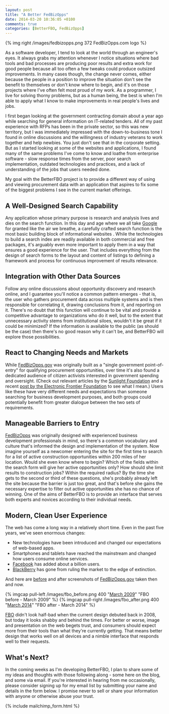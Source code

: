 ```yaml
---
layout: post
title: "A Better FedBizOpps"
date: 2014-03-20 10:36:05 +0100
comments: true
categories: [BetterFBO, FedBizOpps]
---
```

{% img right /images/fedbizopps.png 372 FedBizOpps.com logo %}

As a software developer, I tend to look at the world through an engineer's eyes.  It always grabs my attention whenever I notice situations where bad tools and bad processes are producing poor results and extra work for good people because all too often a few tweaks could produce outsized improvements.  In many cases though, the change never comes, either because the people in a position to improve the situation don't see the benefit to themselves or don't know where to begin, and it's on those projects where I've often felt most proud of my work.  As a programmer, I live for solving thorny problems, but as a human being, the best is when I'm able to apply what I know to make improvements in real people's lives and jobs.

I first began looking at the government contracting domain about a year ago while searching for general information on IT-related tenders.  All of my past experience with RFPs has been in the private sector, so this was new territory, but I was immediately impressed with the down-to-business tone I found in online discussions and the willingness of industry veterans to work together and help newbies.  You just don't see that in the corporate setting.  But as I started looking at some of the websites and applications, I found many of the same problems I've come to know and loathe from enterprise software - slow response times from the server, poor search implementation, outdated technologies and practices, and a lack of understanding of the jobs that users needed done.<!--more-->

My goal with the BetterFBO project is to provide a different way of using and viewing procurement data with an application that aspires to fix some of the biggest problems I see in the current market offerings.

## A Well-Designed Search Capability ##

Any application whose primary purpose is research and analysis lives and dies on the search function.  In this day and age where we all take [Google](http://google.com) for granted like the air we breathe, a carefully crafted search function is the most basic building block of informational websites .  While the technologies to build a search index are readily available in both commercial and free packages, it's arguably even more important to apply them in a way that ensures a good experience for the user.  That includes everything from the design of search forms to the layout and content of listings to defining a framework and process for continuous improvement of results relevance.

## Integration with Other Data Sources ##

Follow any online discussions about opportunity discovery and research online, and I guarantee you'll notice a common pattern emerges - that is, the user who gathers procurement data across multiple systems and is then responsible for correlating it, drawing conclusions from it, and reporting on it.  There's no doubt that this function will continue to be vital and provide a competitive advantage to organizations who do it well, but to the extent that unnecessary activity stems from institutional siloes, wouldn't it be great if it could be minimized?  If the information is available to the public (as should be the case) then there's no good reason why it can't be, and BetterFBO will explore those possibilities.

## React to Changing Needs and Markets ##

While [FedBizOpps.gov](https://www.fbo.gov/) was originally built as a "single government point-of-entry" for qualifying procurement opportunities, over time it's also found a dedicated audience of citizen activists interested in government spending and oversight.  (Check out relevant articles by the [Sunlight Foundation](http://sunlightfoundation.com/blog/tag/fedbizopps-gov/) and a recent [post by the Electronic Frontier Foundation](https://www.eff.org/deeplinks/2014/03/transparency-tip-how-track-government-projects-defense-contractor) to see what I mean.)  Users like these have very different needs and expectations than someone searching for business development purposes, and both groups could potentially benefit from greater dialogue between the two sets of requirements.

## Manageable Barriers to Entry ##

[FedBizOpps](https://www.fbo.gov/) was originally designed with experienced business development professionals in mind, so there's a common vocabulary and culture that's informed the design and implementation of the system.  Now imagine yourself as a newcomer entering the site for the first time to search for a list of active construction opportunities within 200 miles of her location.  Would she even know where to begin?  Which of the fields within the search form will give her active opportunities only?  How should she limit results to construction jobs?  Within the required radius?  By the time she gets to the second or third of these questions, she's probably already left the site because the barrier is just too great, and that's before she gains the necessary expertise to filter out active opportunities she has no chance of winning.  One of the aims of BetterFBO is to provide an interface that serves both experts and novices according to their individual needs.

## Modern, Clean User Experience ##

The web has come a long way in a relatively short time.  Even in the past five years, we've seen enormous changes:

* New technologies have been introduced and changed our expectations of web-based apps.
* Smartphones and tablets have reached the mainstream and changed how users consume online services.
* [Facebook](https://www.facebook.com/) has added about a billion users.
* [BlackBerry](http://www.blackberry.com/) has gone from ruling the market to the edge of extinction.

And here are [before](https://web.archive.org/web/20090320052949/https://www.fbo.gov/?s=opportunity&mode=form&id=2bf2088423c21d7570511c93a3a7c13e&tab=core&_cview=1) and after screenshots of [FedBizOpps.gov](https://www.fbo.gov/) taken then and now.

{% imgcap pull-left /images/fbo_before.png 400 "[March 2009][1]" "FBO before - March 2009" %}
{% imgcap pull-right /images/fbo_after.png 400 "[March 2014][2]" "FBO after - March 2014" %}

<p class="clearfix"></p>

[FBO](https://www.fbo.gov) didn't look half-bad when the current design debuted back in 2008, but today it looks shabby and behind the times.  For better or worse, image and presentation on the web begets trust, and consumers should expect more from their tools than what they're currently getting.  That means better design that works well on all devices and a nimble interface that responds well to their requests.

## What's Next? ##

In the coming weeks as I'm developing BetterFBO, I plan to share some of my ideas and thoughts with those following along - some here on the blog, and some via email.  If you're interested in hearing from me occasionally, please consider signing up for my email list by submitting your name and details in the form below.  I promise never to sell or share your information with anyone or otherwise abuse your trust.

{% include mailchimp_form.html %}

[1]: /images/fbo_before.png
[2]: /images/fbo_before.png
